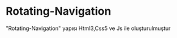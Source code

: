 <h1>Rotating-Navigation</h1>
<p>"Rotating-Navigation" yapısı Html3,Css5 ve Js ile oluşturulmuştur</p>

